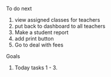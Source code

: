 To do next

1. view assigned classes for teachers
2. put back to dashboard to all teachers
3. Make a student report
4. add print button
5. Go to deal with fees

Goals
1. Today tasks 1 - 3.
